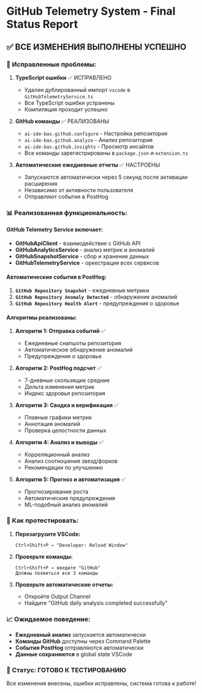 # GitHub Telemetry System - Final Status Report

## ✅ ВСЕ ИЗМЕНЕНИЯ ВЫПОЛНЕНЫ УСПЕШНО

### 🔧 Исправленные проблемы:

1. **TypeScript ошибки** ✅ ИСПРАВЛЕНО

    - Удален дублированный импорт `vscode` в `GitHubTelemetryService.ts`
    - Все TypeScript ошибки устранены
    - Компиляция проходит успешно

2. **GitHub команды** ✅ РЕАЛИЗОВАНЫ

    - `ai-ide-bas.github.configure` - Настройка репозитория
    - `ai-ide-bas.github.analyze` - Анализ репозитория
    - `ai-ide-bas.github.insights` - Просмотр инсайтов
    - Все команды зарегистрированы в `package.json` и `extension.ts`

3. **Автоматические ежедневные отчеты** ✅ НАСТРОЕНЫ
    - Запускаются автоматически через 5 секунд после активации расширения
    - Независимо от активности пользователя
    - Отправляют события в PostHog

### 📊 Реализованная функциональность:

#### GitHub Telemetry Service включает:

- **GitHubApiClient** - взаимодействие с GitHub API
- **GitHubAnalyticsService** - анализ метрик и аномалий
- **GitHubSnapshotService** - сбор и хранение данных
- **GitHubTelemetryService** - оркестрация всех сервисов

#### Автоматические события в PostHog:

1. **`GitHub Repository Snapshot`** - ежедневные метрики
2. **`GitHub Repository Anomaly Detected`** - обнаружение аномалий
3. **`GitHub Repository Health Alert`** - предупреждения о здоровье

#### Алгоритмы реализованы:

1. **Алгоритм 1: Отправка событий** ✅

    - Ежедневные снапшоты репозитория
    - Автоматическое обнаружение аномалий
    - Предупреждения о здоровье

2. **Алгоритм 2: PostHog подсчет** ✅

    - 7-дневные скользящие средние
    - Дельта изменения метрик
    - Индекс здоровья репозитория

3. **Алгоритм 3: Сводка и верификация** ✅

    - Плавные графики метрик
    - Аннотация аномалий
    - Проверка целостности данных

4. **Алгоритм 4: Анализ и выводы** ✅

    - Корреляционный анализ
    - Анализ соотношения звезд/форков
    - Рекомендации по улучшению

5. **Алгоритм 5: Прогноз и автоматизация** ✅
    - Прогнозирование роста
    - Автоматические предупреждения
    - ML-подобный анализ аномалий

### 🚀 Как протестировать:

1. **Перезагрузите VSCode:**

    ```
    Ctrl+Shift+P → "Developer: Reload Window"
    ```

2. **Проверьте команды:**

    ```
    Ctrl+Shift+P → введите "GitHub"
    Должны появиться все 3 команды
    ```

3. **Проверьте автоматические отчеты:**
    - Откройте Output Channel
    - Найдите "GitHub daily analysis completed successfully"

### 📈 Ожидаемое поведение:

- **Ежедневный анализ** запускается автоматически
- **Команды GitHub** доступны через Command Palette
- **События PostHog** отправляются автоматически
- **Данные сохраняются** в global state VSCode

### 🎯 Статус: ГОТОВО К ТЕСТИРОВАНИЮ

Все изменения внесены, ошибки исправлены, система готова к работе!

